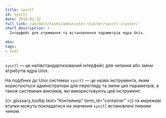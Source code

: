 ```yaml
---
title: sysctl
id: sysctl
date: 2019-02-12
full_link: /uk/docs/tasks/administer-cluster/sysctl-cluster/
short_description: >
  Інтерфейс для отримання та встановлення параметрів ядра Unix.

aka:
tags:
- tool
---
```


`sysctl` — це напівстандартизований інтерфейс для читання або зміни атрибутів ядра Unix.

<!--more-->

На подібних до Unix системах `sysctl` — це назва інструмента, яким користуються адміністратори для перегляду та зміни цих параметрів, а також системних викликів, які використовують цей інструмент.

{{< glossary_tooltip text="Контейнер" term_id="container" >}} та мережеві втулки можуть покладатися на значення `sysctl` встановлені певним чином.
